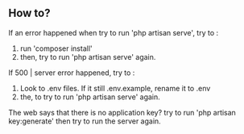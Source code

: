 ## How to?

If an error happened when try to run 'php artisan serve', try to :

1. run 'composer install'
2. then, try to run 'php artisan serve' again.

If 500 | server error happened, try to :

1. Look to .env files. If it still .env.example, rename it to .env
2. the, to try to run 'php artisan serve' again.

The web says that there is no application key?
try to run 'php artisan key:generate' then try to run the server again.
